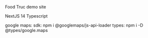 Food Truc demo site

NextJS 14
Typescript

google maps:
sdk: npm i @googlemaps/js-api-loader
types: npm i -D @types/google.maps